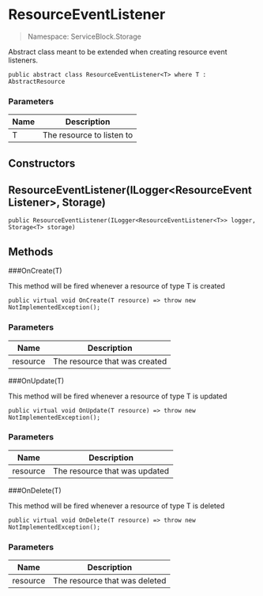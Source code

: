 ResourceEventListener
======
> Namespace: ServiceBlock.Storage

Abstract class meant to be extended when creating resource event listeners.

```
public abstract class ResourceEventListener<T> where T : AbstractResource
```

### Parameters

Name | Description
--- | ---
T | The resource to listen to


## Constructors

ResourceEventListener(ILogger<ResourceEventListener<T>>, Storage<T>)
------


```
public ResourceEventListener(ILogger<ResourceEventListener<T>> logger, Storage<T> storage)
```




## Methods

###OnCreate(T)

This method will be fired whenever a resource of type T is created

```
public virtual void OnCreate(T resource) => throw new NotImplementedException();
```

### Parameters

Name | Description
--- | ---
resource | The resource that was created




###OnUpdate(T)

This method will be fired whenever a resource of type T is updated

```
public virtual void OnUpdate(T resource) => throw new NotImplementedException();
```

### Parameters

Name | Description
--- | ---
resource | The resource that was updated




###OnDelete(T)

This method will be fired whenever a resource of type T is deleted

```
public virtual void OnDelete(T resource) => throw new NotImplementedException();
```

### Parameters

Name | Description
--- | ---
resource | The resource that was deleted




